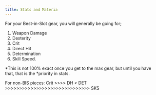 ```yaml
---
title: Stats and Materia
---
```

For your Best-in-Slot gear, you will generally be going for;
1. Weapon Damage
2. Dexterity
3. Crit
4. Direct Hit
5. Determination
6. Skill Speed.

*This is not 100% exact once you get to the max gear, but until you have that, that is the *priority in stats. 





For non-BIS pieces: Crit >>>> DH > DET >>>>>>>>>>>>>>>>>>>>>>>>>>>>>> SKS